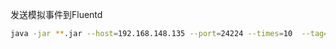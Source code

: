 发送模拟事件到Fluentd
```bash
java -jar **.jar --host=192.168.148.135 --port=24224 --times=10  --tag=unomi.event.test --i=1000 --thread=2 --sid=xxx
```
